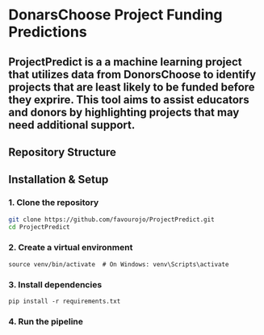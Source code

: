 # DonarsChoose Project Funding Predictions

ProjectPredict is a a machine learning project that utilizes data from DonorsChoose to identify projects that are least likely to be funded before they exprire. This tool aims to assist educators and donors by highlighting projects that may need additional support.
---

## Repository Structure 


## Installation & Setup 

### 1. Clone the repository 
```bash
git clone https://github.com/favourojo/ProjectPredict.git
cd ProjectPredict
```

### 2. Create a virtual environment 
```python3 -m venv venv
source venv/bin/activate  # On Windows: venv\Scripts\activate
```

### 3. Install dependencies
```
pip install -r requirements.txt
```

### 4. Run the pipeline 





